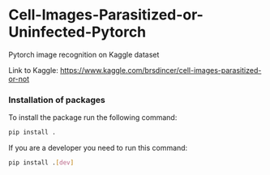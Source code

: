 # Cell-Images-Parasitized-or-Uninfected-Pytorch
Pytorch image recognition on Kaggle dataset

Link to Kaggle: https://www.kaggle.com/brsdincer/cell-images-parasitized-or-not

### Installation of packages
To install the package run the following command: 
```bash 
pip install .
```

If you are a developer you need to run this command:
```bash 
pip install .[dev]
```